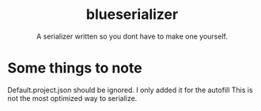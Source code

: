 <h1 align="center">blueserializer</h1>
<center>A serializer written so you dont have to make one yourself.</center>

# Some things to note
Default.project.json should be ignored. I only added it for the autofill
This is not the most optimized way to serialize.